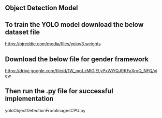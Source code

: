 ## Object Detection Model

## To train the YOLO model download the below dataset file
https://pjreddie.com/media/files/yolov3.weights

## Download the below file for gender framework
https://drive.google.com/file/d/1W_moLzMlGiELyPxWiYQJ9KFaXroQ_NFQ/view

## Then run the .py file for successful implementation
yoloObjectDetectionFromImagesCPU.py
